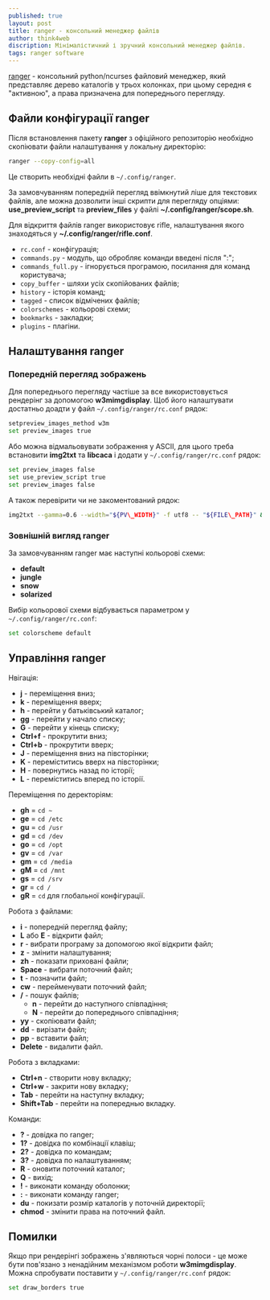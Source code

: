 ```yaml
---
published: true
layout: post
title: ranger - консольний менеджер файлів
author: think4web
discription: Мінімалістичний і зручний консольний менеджер файлів.
tags: ranger software
---
```


[ranger](https://github.com/ranger/ranger) - консольний python/ncurses файловий менеджер, який представляє дерево каталогів у трьох колонках, при цьому середня є "активною", а права призначена для попереднього перегляду. 

## Файли конфігурації ranger

Після встановлення пакету **ranger** з офіційного репозиторію необхідно скопіювати файли налаштування у локальну директорію:
```bash
ranger --copy-config=all
```

Це створить необхідні файли в ```~/.config/ranger```. 

За замовчуванням попередній перегляд ввімкнутий ліше для текстових файлів, але можна дозволити інші скрипти для перегляду опціями:
**use\_preview\_script** та **preview_files** у файлі **~/.config/ranger/scope.sh**.

Для відкриття файлів ranger використовує rifle, налаштування якого знаходяться у **~/.config/ranger/rifle.conf**.
- ```rc.conf``` - конфігурація;
- ```commands.py``` - модуль, що обробляє команди введені після ":";
- ```commands_full.py``` - ігнорується програмою, посилання для команд користувача;
- ```copy_buffer``` - шляхи усіх скопійованих файлів;
- ```history``` - історія команд;
- ```tagged``` - список відмічених файлів;
- ```colorschemes``` - кольорові схеми;
- ```bookmarks``` - закладки;
- ```plugins``` - плагіни.

## Налаштування ranger

### Попередній перегляд зображень

Для попереднього перегляду частіше за все використовується рендерінг за допомогою **w3mimgdisplay**. Щоб його налаштувати достатньо доадти у файл ```~/.config/ranger/rc.conf``` рядок:

```bash
setpreview_images_method w3m
set preview_images true
```

Або можна відмальовувати зображення у ASCII, для цього треба встановити **img2txt** та **libcaca** і додати у ```~/.config/ranger/rc.conf``` рядок:

```bash
set preview_images false
set use_preview_script true
set preview_images false
```

А також перевірити чи не закоментований рядок:

```bash
img2txt --gamma=0.6 --width="${PV\_WIDTH}" -f utf8 -- "${FILE\_PATH}" && exit 4
```

### Зовнішній вигляд ranger

За замовчуванням ranger має наступні кольорові схеми:
- **default**
- **jungle**
- **snow**
- **solarized**

Вибір кольорової схеми відбувається параметром у ```~/.config/ranger/rc.conf```:

```bash
set colorscheme default
```

## Управління ranger

Нвігація:
- **j** - переміщення вниз;
- **k** - переміщення вверх;
- **h** - перейти у батьківський каталог;
- **gg** - перейти у начало списку;
- **G** - перейти у кінець списку;
- **Ctrl+f** - прокрутити вниз;
- **Ctrl+b** - прокрутити вверх;
- **J** - переміщення вниз на півсторінки;
- **K** - переміститись вверх на півсторінки;
- **H** - повернутись назад по історії;
- **L** - переміститись вперед по історії.

Переміщення по деректоріям:
- **gh** = ```cd ~``` 
- **ge** = ```cd /etc```
- **gu** = ```cd /usr```
- **gd** = ```cd /dev```
- **go** = ```cd /opt```
- **gv** = ```cd /var```
- **gm** = ```cd /media```
- **gM** = ```cd /mnt```
- **gs** = ```cd /srv```
- **gr** = ```cd /```
- **gR** = ```cd``` для глобальної конфігурації.

Робота з файлами:
- **i** - попередній перегляд файлу;
- **L** або **E** - відкрити файл;
- **r** - вибрати програму за допомогою якої відкрити файл;
- **z** - змінити налаштування;
- **zh** - показати приховані файли;
- **Space** - вибрати поточний файл;
- **t** - позначити файл;
- **cw** - перейменувати поточний файл;
- **/** - пошук файлів;
  - **n** - перейти до наступного співпадіння;
  - **N** - перейти до попереднього співпадіння;
- **yy** - скопіювати файл;
- **dd** - вирізати файл;
- **pp** - вставити файл;
- **Delete** - видалити файл.

Робота з вкладками:
- **Ctrl+n** - створити нову вкладку;
- **Ctrl+w** - закрити нову вкладку;
- **Tab** - перейти на наступну вкладку;
- **Shift+Tab** - перейти на попереднью вкладку.

Команди:
- **?** - довідка по ranger;
- **1?** - довідка по комбінації клавіш;
- **2?** - довідка по командам;
- **3?** - довідка по налаштуванням;
- **R** - оновити поточний каталог;
- **Q** - вихід;
- **!** - виконати команду оболонки;
- **:** - виконати команду ranger;
- **du** - покизати розмір каталогів у поточній директорії;
- **chmod** - змінити права на поточний файл.

## Помилки

Якщо при рендерінгі зображень з'являються чорні полоси - це може бути пов'язано з ненадійним механізмом роботи **w3mimgdisplay**. Можна спробувати поставити у ```~/.config/ranger/rc.conf``` рядок:

```bash
set draw_borders true
```
